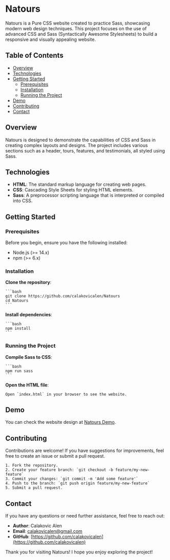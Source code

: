 # Natours

Natours is a Pure CSS website created to practice Sass, showcasing modern web design techniques. This project focuses on the use of advanced CSS and Sass (Syntactically Awesome Stylesheets) to build a responsive and visually appealing website.

## Table of Contents

- [Overview](#overview)
- [Technologies](#technologies)
- [Getting Started](#getting-started)
  - [Prerequisites](#prerequisites)
  - [Installation](#installation)
  - [Running the Project](#running-the-project)
- [Demo](#demo)
- [Contributing](#contributing)
- [Contact](#contact)

## Overview

Natours is designed to demonstrate the capabilities of CSS and Sass in creating complex layouts and designs. The project includes various sections such as a header, tours, features, and testimonials, all styled using Sass.

## Technologies

- **HTML**: The standard markup language for creating web pages.
- **CSS**: Cascading Style Sheets for styling HTML elements.
- **Sass**: A preprocessor scripting language that is interpreted or compiled into CSS.

## Getting Started

### Prerequisites

Before you begin, ensure you have the following installed:

- Node.js (>= 14.x)
- npm (>= 6.x)

### Installation

**Clone the repository**:

    ```bash
    git clone https://github.com/calakovicalen/Natours
    cd Natours
    ```

**Install dependencies**:

    ```bash
    npm install
    ```

### Running the Project

**Compile Sass to CSS**:

    ```bash
    npm run sass
    ```

**Open the HTML file**:

    Open `index.html` in your browser to see the website.

## Demo

You can check the website design at [Natours Demo](https://alen-natours.netlify.app/).

## Contributing

Contributions are welcome! If you have suggestions for improvements, feel free to create an issue or submit a pull request.

    1. Fork the repository.
    2. Create your feature branch: `git checkout -b feature/my-new-feature`
    3. Commit your changes: `git commit -m 'Add some feature'`
    4. Push to the branch: `git push origin feature/my-new-feature`
    5. Submit a pull request.

## Contact

If you have any questions or need further assistance, feel free to reach out:

- **Author**: Calakovic Alen
- **Email**: calakovicalen@gmail.com
- **GitHub**: [https://github.com/calakovicalen](https://github.com/calakovicalen)

Thank you for visiting Natours! I hope you enjoy exploring the project!
